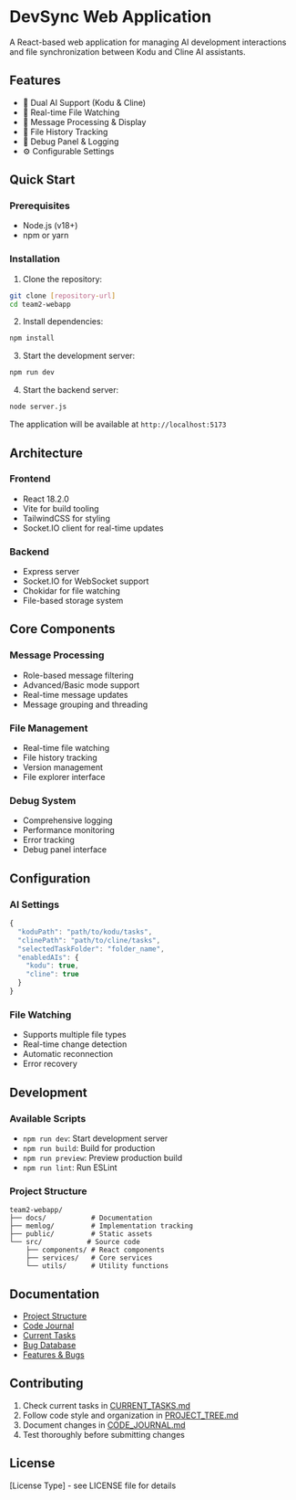 # DevSync Web Application

A React-based web application for managing AI development interactions and file synchronization between Kodu and Cline AI assistants.

## Features

- 🤖 Dual AI Support (Kodu & Cline)
- 📁 Real-time File Watching
- 💬 Message Processing & Display
- 🔄 File History Tracking
- 🐛 Debug Panel & Logging
- ⚙️ Configurable Settings

## Quick Start

### Prerequisites
- Node.js (v18+)
- npm or yarn

### Installation

1. Clone the repository:
```bash
git clone [repository-url]
cd team2-webapp
```

2. Install dependencies:
```bash
npm install
```

3. Start the development server:
```bash
npm run dev
```

4. Start the backend server:
```bash
node server.js
```

The application will be available at `http://localhost:5173`

## Architecture

### Frontend
- React 18.2.0
- Vite for build tooling
- TailwindCSS for styling
- Socket.IO client for real-time updates

### Backend
- Express server
- Socket.IO for WebSocket support
- Chokidar for file watching
- File-based storage system

## Core Components

### Message Processing
- Role-based message filtering
- Advanced/Basic mode support
- Real-time message updates
- Message grouping and threading

### File Management
- Real-time file watching
- File history tracking
- Version management
- File explorer interface

### Debug System
- Comprehensive logging
- Performance monitoring
- Error tracking
- Debug panel interface

## Configuration

### AI Settings
```javascript
{
  "koduPath": "path/to/kodu/tasks",
  "clinePath": "path/to/cline/tasks",
  "selectedTaskFolder": "folder_name",
  "enabledAIs": {
    "kodu": true,
    "cline": true
  }
}
```

### File Watching
- Supports multiple file types
- Real-time change detection
- Automatic reconnection
- Error recovery

## Development

### Available Scripts

- `npm run dev`: Start development server
- `npm run build`: Build for production
- `npm run preview`: Preview production build
- `npm run lint`: Run ESLint

### Project Structure
```
team2-webapp/
├── docs/           # Documentation
├── memlog/         # Implementation tracking
├── public/         # Static assets
└── src/           # Source code
    ├── components/ # React components
    ├── services/   # Core services
    └── utils/      # Utility functions
```

## Documentation

- [Project Structure](docs/PROJECT_TREE.md)
- [Code Journal](docs/CODE_JOURNAL.md)
- [Current Tasks](docs/CURRENT_TASKS.md)
- [Bug Database](docs/BUG_DATABASE.md)
- [Features & Bugs](docs/BUGS_AND_FEATURES.md)

## Contributing

1. Check current tasks in [CURRENT_TASKS.md](docs/CURRENT_TASKS.md)
2. Follow code style and organization in [PROJECT_TREE.md](docs/PROJECT_TREE.md)
3. Document changes in [CODE_JOURNAL.md](docs/CODE_JOURNAL.md)
4. Test thoroughly before submitting changes

## License

[License Type] - see LICENSE file for details
